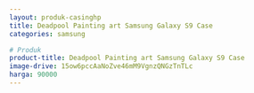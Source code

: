 ```yaml
---
layout: produk-casinghp
title: Deadpool Painting art Samsung Galaxy S9 Case
categories: samsung

# Produk
product-title: Deadpool Painting art Samsung Galaxy S9 Case
image-drive: 15ow6pccAaNoZve46mM9VgnzQNGzTnTLc
harga: 90000
---
```

